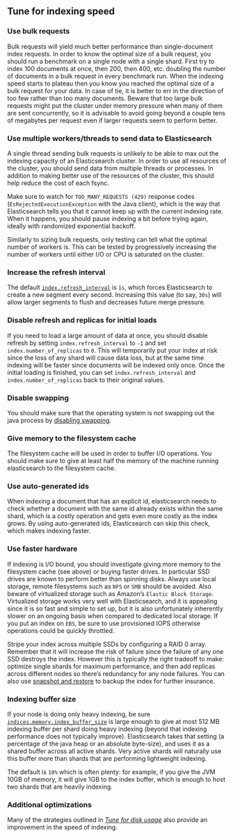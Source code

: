 ## Tune for indexing speed

### Use bulk requests

Bulk requests will yield much better performance than single-document index requests. In order to know the optimal size of a bulk request, you should run a benchmark on a single node with a single shard. First try to index 100 documents at once, then 200, then 400, etc. doubling the number of documents in a bulk request in every benchmark run. When the indexing speed starts to plateau then you know you reached the optimal size of a bulk request for your data. In case of tie, it is better to err in the direction of too few rather than too many documents. Beware that too large bulk requests might put the cluster under memory pressure when many of them are sent concurrently, so it is advisable to avoid going beyond a couple tens of megabytes per request even if larger requests seem to perform better.

### Use multiple workers/threads to send data to Elasticsearch

A single thread sending bulk requests is unlikely to be able to max out the indexing capacity of an Elasticsearch cluster. In order to use all resources of the cluster, you should send data from multiple threads or processes. In addition to making better use of the resources of the cluster, this should help reduce the cost of each fsync.

Make sure to watch for `TOO_MANY_REQUESTS (429)` response codes (`EsRejectedExecutionException` with the Java client), which is the way that Elasticsearch tells you that it cannot keep up with the current indexing rate. When it happens, you should pause indexing a bit before trying again, ideally with randomized exponential backoff.

Similarly to sizing bulk requests, only testing can tell what the optimal number of workers is. This can be tested by progressively increasing the number of workers until either I/O or CPU is saturated on the cluster.

### Increase the refresh interval

The default [`index.refresh_interval`](index-modules.html#dynamic-index-settings "Dynamic index settingsedit") is `1s`, which forces Elasticsearch to create a new segment every second. Increasing this value (to say, `30s`) will allow larger segments to flush and decreases future merge pressure.

### Disable refresh and replicas for initial loads

If you need to load a large amount of data at once, you should disable refresh by setting `index.refresh_interval` to `-1` and set `index.number_of_replicas` to `0`. This will temporarily put your index at risk since the loss of any shard will cause data loss, but at the same time indexing will be faster since documents will be indexed only once. Once the initial loading is finished, you can set `index.refresh_interval` and `index.number_of_replicas` back to their original values.

### Disable swapping

You should make sure that the operating system is not swapping out the java process by [disabling swapping](setup-configuration-memory.html "Disable swapping").

### Give memory to the filesystem cache

The filesystem cache will be used in order to buffer I/O operations. You should make sure to give at least half the memory of the machine running elasticsearch to the filesystem cache.

### Use auto-generated ids

When indexing a document that has an explicit id, elasticsearch needs to check whether a document with the same id already exists within the same shard, which is a costly operation and gets even more costly as the index grows. By using auto-generated ids, Elasticsearch can skip this check, which makes indexing faster.

### Use faster hardware

If indexing is I/O bound, you should investigate giving more memory to the filesystem cache (see above) or buying faster drives. In particular SSD drives are known to perform better than spinning disks. Always use local storage, remote filesystems such as `NFS` or `SMB` should be avoided. Also beware of virtualized storage such as Amazon’s `Elastic Block Storage`. Virtualized storage works very well with Elasticsearch, and it is appealing since it is so fast and simple to set up, but it is also unfortunately inherently slower on an ongoing basis when compared to dedicated local storage. If you put an index on `EBS`, be sure to use provisioned IOPS otherwise operations could be quickly throttled.

Stripe your index across multiple SSDs by configuring a RAID 0 array. Remember that it will increase the risk of failure since the failure of any one SSD destroys the index. However this is typically the right tradeoff to make: optimize single shards for maximum performance, and then add replicas across different nodes so there’s redundancy for any node failures. You can also use [snapshot and restore](modules-snapshots.html "Snapshot And Restore") to backup the index for further insurance.

### Indexing buffer size

If your node is doing only heavy indexing, be sure [`indices.memory.index_buffer_size`](indexing-buffer.html "Indexing Buffer") is large enough to give at most 512 MB indexing buffer per shard doing heavy indexing (beyond that indexing performance does not typically improve). Elasticsearch takes that setting (a percentage of the java heap or an absolute byte-size), and uses it as a shared buffer across all active shards. Very active shards will naturally use this buffer more than shards that are performing lightweight indexing.

The default is `10%` which is often plenty: for example, if you give the JVM 10GB of memory, it will give 1GB to the index buffer, which is enough to host two shards that are heavily indexing.

### Additional optimizations

Many of the strategies outlined in [_Tune for disk usage_](tune-for-disk-usage.html "Tune for disk usage") also provide an improvement in the speed of indexing.
